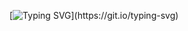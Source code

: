[![Typing SVG](https://readme-typing-svg.herokuapp.com?font=Akshar&duration=6000&color=F70000&center=true&vCenter=true&multiline=true&height=100&lines=Hi+my+name+is+Momin!)](https://git.io/typing-svg)
